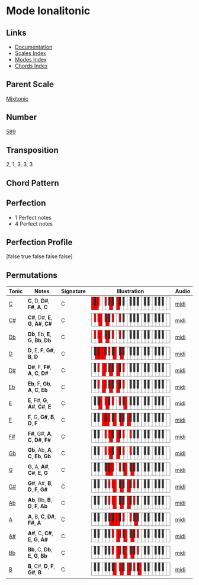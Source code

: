 # Mode Ionalitonic

## Links

- [Documentation](README.md)
- [Scales Index](Scales.md)
- [Modes Index](Modes.md)
- [Chords Index](Chords.md)

## Parent Scale

[Mixitonic](ScaleMixitonic.md)

## Number

[589](https://ianring.com/musictheory/scales/589)

## Transposition

2, 1, 3, 3, 3

## Chord Pattern



## Perfection

- 1 Perfect notes
- 4 Perfect notes

## Perfection Profile

[false true false false false]

## Permutations

| Tonic | Notes | Signature | Illustration | Audio |
|-------|-------|-----------|--------------|-------|
| [C](ModeCNaturalIonalitonic.md) | **C**, D, **D#**, **F#**, **A**, **C** | C | ![CNaturalIonalitonic](ModeCNaturalIonalitonic.png) | [midi](https://github.com/edipermadi/music/blob/main/docs/ModeCNaturalIonalitonic.mid?raw=true) |
| [C#](ModeCSharpIonalitonic.md) | **C#**, D#, **E**, **G**, **A#**, **C#** | C | ![CSharpIonalitonic](ModeCSharpIonalitonic.png) | [midi](https://github.com/edipermadi/music/blob/main/docs/ModeCSharpIonalitonic.mid?raw=true) |
| [Db](ModeDFlatIonalitonic.md) | **Db**, Eb, **E**, **G**, **Bb**, **Db** | C | ![DFlatIonalitonic](ModeDFlatIonalitonic.png) | [midi](https://github.com/edipermadi/music/blob/main/docs/ModeDFlatIonalitonic.mid?raw=true) |
| [D](ModeDNaturalIonalitonic.md) | **D**, E, **F**, **G#**, **B**, **D** | C | ![DNaturalIonalitonic](ModeDNaturalIonalitonic.png) | [midi](https://github.com/edipermadi/music/blob/main/docs/ModeDNaturalIonalitonic.mid?raw=true) |
| [D#](ModeDSharpIonalitonic.md) | **D#**, F, **F#**, **A**, **C**, **D#** | C | ![DSharpIonalitonic](ModeDSharpIonalitonic.png) | [midi](https://github.com/edipermadi/music/blob/main/docs/ModeDSharpIonalitonic.mid?raw=true) |
| [Eb](ModeEFlatIonalitonic.md) | **Eb**, F, **Gb**, **A**, **C**, **Eb** | C | ![EFlatIonalitonic](ModeEFlatIonalitonic.png) | [midi](https://github.com/edipermadi/music/blob/main/docs/ModeEFlatIonalitonic.mid?raw=true) |
| [E](ModeENaturalIonalitonic.md) | **E**, F#, **G**, **A#**, **C#**, **E** | C | ![ENaturalIonalitonic](ModeENaturalIonalitonic.png) | [midi](https://github.com/edipermadi/music/blob/main/docs/ModeENaturalIonalitonic.mid?raw=true) |
| [F](ModeFNaturalIonalitonic.md) | **F**, G, **G#**, **B**, **D**, **F** | C | ![FNaturalIonalitonic](ModeFNaturalIonalitonic.png) | [midi](https://github.com/edipermadi/music/blob/main/docs/ModeFNaturalIonalitonic.mid?raw=true) |
| [F#](ModeFSharpIonalitonic.md) | **F#**, G#, **A**, **C**, **D#**, **F#** | C | ![FSharpIonalitonic](ModeFSharpIonalitonic.png) | [midi](https://github.com/edipermadi/music/blob/main/docs/ModeFSharpIonalitonic.mid?raw=true) |
| [Gb](ModeGFlatIonalitonic.md) | **Gb**, Ab, **A**, **C**, **Eb**, **Gb** | C | ![GFlatIonalitonic](ModeGFlatIonalitonic.png) | [midi](https://github.com/edipermadi/music/blob/main/docs/ModeGFlatIonalitonic.mid?raw=true) |
| [G](ModeGNaturalIonalitonic.md) | **G**, A, **A#**, **C#**, **E**, **G** | C | ![GNaturalIonalitonic](ModeGNaturalIonalitonic.png) | [midi](https://github.com/edipermadi/music/blob/main/docs/ModeGNaturalIonalitonic.mid?raw=true) |
| [G#](ModeGSharpIonalitonic.md) | **G#**, A#, **B**, **D**, **F**, **G#** | C | ![GSharpIonalitonic](ModeGSharpIonalitonic.png) | [midi](https://github.com/edipermadi/music/blob/main/docs/ModeGSharpIonalitonic.mid?raw=true) |
| [Ab](ModeAFlatIonalitonic.md) | **Ab**, Bb, **B**, **D**, **F**, **Ab** | C | ![AFlatIonalitonic](ModeAFlatIonalitonic.png) | [midi](https://github.com/edipermadi/music/blob/main/docs/ModeAFlatIonalitonic.mid?raw=true) |
| [A](ModeANaturalIonalitonic.md) | **A**, B, **C**, **D#**, **F#**, **A** | C | ![ANaturalIonalitonic](ModeANaturalIonalitonic.png) | [midi](https://github.com/edipermadi/music/blob/main/docs/ModeANaturalIonalitonic.mid?raw=true) |
| [A#](ModeASharpIonalitonic.md) | **A#**, C, **C#**, **E**, **G**, **A#** | C | ![ASharpIonalitonic](ModeASharpIonalitonic.png) | [midi](https://github.com/edipermadi/music/blob/main/docs/ModeASharpIonalitonic.mid?raw=true) |
| [Bb](ModeBFlatIonalitonic.md) | **Bb**, C, **Db**, **E**, **G**, **Bb** | C | ![BFlatIonalitonic](ModeBFlatIonalitonic.png) | [midi](https://github.com/edipermadi/music/blob/main/docs/ModeBFlatIonalitonic.mid?raw=true) |
| [B](ModeBNaturalIonalitonic.md) | **B**, C#, **D**, **F**, **G#**, **B** | C | ![BNaturalIonalitonic](ModeBNaturalIonalitonic.png) | [midi](https://github.com/edipermadi/music/blob/main/docs/ModeBNaturalIonalitonic.mid?raw=true) |

